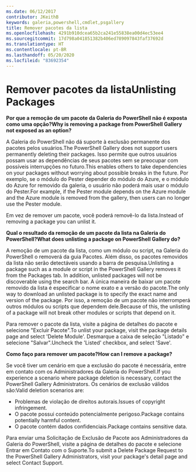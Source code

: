 ```yaml
---
ms.date: 06/12/2017
contributor: JKeithB
keywords: galeria,powershell,cmdlet,psgallery
title: Remover pacotes da lista
ms.openlocfilehash: 4291b910dcea65b2ca241e55838ea00d4ec53ee4
ms.sourcegitcommit: 17d798a041851382b406ed789097843faf37692d
ms.translationtype: HT
ms.contentlocale: pt-BR
ms.lasthandoff: 05/20/2020
ms.locfileid: "83692354"
---
```

# <a name="unlisting-packages"></a><span data-ttu-id="a6065-103">Remover pacotes da lista</span><span class="sxs-lookup"><span data-stu-id="a6065-103">Unlisting Packages</span></span>

<span data-ttu-id="a6065-104">**Por que a remoção de um pacote da Galeria do PowerShell não é exposta como uma opção?**</span><span class="sxs-lookup"><span data-stu-id="a6065-104">**Why is removing a package from PowerShell Gallery not exposed as an option?**</span></span>

<span data-ttu-id="a6065-105">A Galeria do PowerShell não dá suporte à exclusão permanente dos pacotes pelos usuários.</span><span class="sxs-lookup"><span data-stu-id="a6065-105">The PowerShell Gallery does not support users permanently deleting their packages.</span></span>
<span data-ttu-id="a6065-106">Isso permite que outros usuários possam usar as dependências de seus pacotes sem se preocupar com possíveis interrupções no futuro.</span><span class="sxs-lookup"><span data-stu-id="a6065-106">This enables others to take dependencies on your packages without worrying about possible breaks in the future.</span></span>
<span data-ttu-id="a6065-107">Por exemplo, se o módulo do Pester depender do módulo do Azure, e o módulo do Azure for removido da galeria, o usuário não poderá mais usar o módulo do Pester.</span><span class="sxs-lookup"><span data-stu-id="a6065-107">For example, if the Pester module depends on the Azure module and the Azure module is removed from the gallery, then users can no longer use the Pester module.</span></span>

<span data-ttu-id="a6065-108">Em vez de remover um pacote, você poderá removê-lo da lista.</span><span class="sxs-lookup"><span data-stu-id="a6065-108">Instead of removing a package you can unlist it.</span></span>

<span data-ttu-id="a6065-109">**Qual o resultado da remoção de um pacote da lista na Galeria do PowerShell?**</span><span class="sxs-lookup"><span data-stu-id="a6065-109">**What does unlisting a package on PowerShell Gallery do?**</span></span>

<span data-ttu-id="a6065-110">A remoção de um pacote da lista, como um módulo ou script, na Galeria do PowerShell o removerá da guia Pacotes. Além disso, os pacotes removidos da lista não serão detectáveis usando a barra de pesquisa.</span><span class="sxs-lookup"><span data-stu-id="a6065-110">Unlisting a package such as a module or script in the PowerShell Gallery removes it from the Packages tab. In addition, unlisted packages will not be discoverable using the search bar.</span></span>
<span data-ttu-id="a6065-111">A única maneira de baixar um pacote removido da lista é especificar o nome exato e a versão do pacote.</span><span class="sxs-lookup"><span data-stu-id="a6065-111">The only way to download an unlisted package is to specify the exact name and version of the package.</span></span>
<span data-ttu-id="a6065-112">Por isso, a remoção de um pacote não interromperá outros módulos ou scripts que dependem dele.</span><span class="sxs-lookup"><span data-stu-id="a6065-112">Because of this, the unlisting of a package will not break other modules or scripts that depend on it.</span></span>

<span data-ttu-id="a6065-113">Para remover o pacote da lista, visite a página de detalhes do pacote e selecione "Excluir Pacote".</span><span class="sxs-lookup"><span data-stu-id="a6065-113">To unlist your package, visit the package details page and select 'Delete Module'.</span></span> <span data-ttu-id="a6065-114">Desmarque a caixa de seleção "Listado" e selecione "Salvar".</span><span class="sxs-lookup"><span data-stu-id="a6065-114">Uncheck the 'Listed' checkbox, and select 'Save'.</span></span>

<span data-ttu-id="a6065-115">**Como faço para remover um pacote?**</span><span class="sxs-lookup"><span data-stu-id="a6065-115">**How can I remove a package?**</span></span>

<span data-ttu-id="a6065-116">Se você tiver um cenário em que a exclusão do pacote é necessária, entre em contato com os Administradores da Galeria do PowerShell.</span><span class="sxs-lookup"><span data-stu-id="a6065-116">If you experience a scenario where package deletion is necessary, contact the PowerShell Gallery Administrators.</span></span>
<span data-ttu-id="a6065-117">Os cenários de exclusão válidos são:</span><span class="sxs-lookup"><span data-stu-id="a6065-117">Valid deletion scenarios are:</span></span>

- <span data-ttu-id="a6065-118">Problemas de violação de direitos autorais.</span><span class="sxs-lookup"><span data-stu-id="a6065-118">Issues of copyright infringement.</span></span>
- <span data-ttu-id="a6065-119">O pacote possui conteúdo potencialmente perigoso.</span><span class="sxs-lookup"><span data-stu-id="a6065-119">Package contains potentially harmful content.</span></span>
- <span data-ttu-id="a6065-120">O pacote contém dados confidenciais.</span><span class="sxs-lookup"><span data-stu-id="a6065-120">Package contains sensitive data.</span></span>

<span data-ttu-id="a6065-121">Para enviar uma Solicitação de Exclusão de Pacote aos Administradores da Galeria do PowerShell, visite a página de detalhes do pacote e selecione Entrar em Contato com o Suporte.</span><span class="sxs-lookup"><span data-stu-id="a6065-121">To submit a Delete Package Request to the PowerShell Gallery Administrators, visit your package's detail page and select Contact Support.</span></span>
